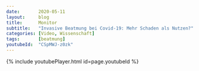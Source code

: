 ```yaml
---
date:       2020-05-11
layout:     blog
title:      Monitor
subtitle:   "Invasive Beatmung bei Covid-19: Mehr Schaden als Nutzen?"
categories: [Video, Wissenschaft]
tags:       [beatmung]
youtubeId:  "CSpMWJ-z0zk"
---
```

{% include youtubePlayer.html id=page.youtubeId %}

